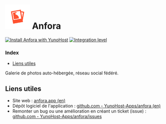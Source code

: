 # <img src="/images/anfora_logo.svg" height="80px" alt="logo de Anfora"> Anfora

[![Install Anfora with YunoHost](https://install-app.yunohost.org/install-with-yunohost.png)](https://install-app.yunohost.org/?app=anfora) [![Integration level](https://dash.yunohost.org/integration/anfora.svg)](https://dash.yunohost.org/appci/app/anfora)

### Index

- [Liens utiles](#liens-utiles)

Galerie de photos auto-hébergée, réseau social fédéré.

## Liens utiles

+ Site web : [anfora.app (en)](https://anfora.app/)
+ Dépôt logiciel de l'application : [github.com - YunoHost-Apps/anfora (en)](https://github.com/YunoHost-Apps/anfora_ynh)
+ Remonter un bug ou une amélioration en créant un ticket (issue) : [github.com - YunoHost-Apps/anfora/issues](https://github.com/YunoHost-Apps/anfora_ynh/issues)
